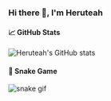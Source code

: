 ### Hi there 👋, I'm Heruteah

#### 📈 GitHub Stats
![Heruteah's GitHub stats](https://github-readme-stats.vercel.app/api?username=Heruteah&show_icons=true&theme=radical)

#### 🐍 Snake Game
![snake gif](https://github.com/Heruteah/Heruteah/blob/output/github-contribution-grid-snake.svg)
